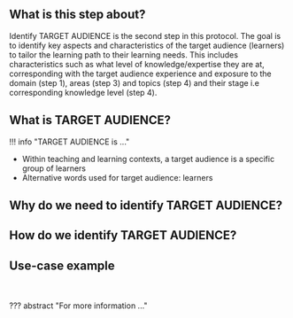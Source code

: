 ## What is this step about?
Identify TARGET AUDIENCE is the second step in this protocol. The goal is to identify key aspects and characteristics of the target audience (learners) to tailor the learning path to their learning needs. This includes characteristics such as what level of knowledge/expertise they are at, corresponding with the target audience experience and exposure to the domain (step 1), areas (step 3) and topics (step 4) and their stage i.e corresponding knowledge level (step 4). 

## What is TARGET AUDIENCE?
!!! info "TARGET AUDIENCE is ..."

- Within teaching and learning contexts, a target audience is a specific group of learners
- Alternative words used for target audience: learners


## Why do we need to identify TARGET AUDIENCE?



## How do we identify TARGET AUDIENCE?

## Use-case example

<br>
<br>
??? abstract "For more information ..."
